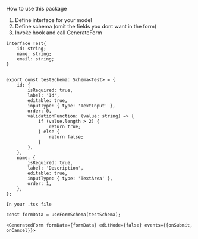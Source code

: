 How to use this package

1. Define interface for your model
2. Define schema (omit the fields you dont want in the form)
3. Invoke hook and call GenerateForm

```TS
interface Test{
    id: string;
    name: string;
    email: string;
}


export const testSchema: Schema<Test> = {
    id: {
        isRequired: true,
        label: 'Id',
        editable: true,
        inputType: { type: 'TextInput' },
        order: 0,
        validationFunction: (value: string) => {
            if (value.length > 2) {
                return true;
            } else {
                return false;
            }
        },
    },
    name: {
        isRequired: true,
        label: 'Description',
        editable: true,
        inputType: { type: 'TextArea' },
        order: 1,
    },
};

In your .tsx file

const formData = useFormSchema(testSchema);

<GeneratedForm formData={formData} editMode={false} events={{onSubmit, onCancel}}>

```